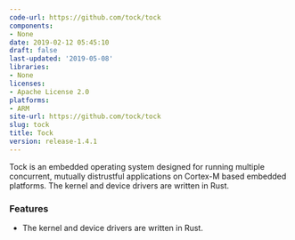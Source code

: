 ```yaml
---
code-url: https://github.com/tock/tock
components:
- None
date: 2019-02-12 05:45:10
draft: false
last-updated: '2019-05-08'
libraries:
- None
licenses:
- Apache License 2.0
platforms:
- ARM
site-url: https://github.com/tock/tock
slug: tock
title: Tock
version: release-1.4.1
---
```

Tock is an embedded operating system designed for running multiple concurrent, mutually distrustful applications on Cortex-M based embedded platforms. The kernel and device drivers are written in Rust.

<!--more-->

### Features
- The kernel and device drivers are written in Rust.


